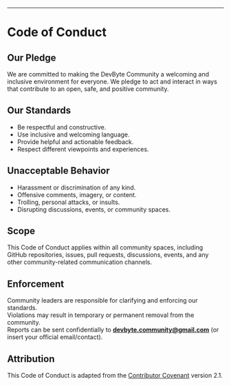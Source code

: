 ---

# Code of Conduct

## Our Pledge
We are committed to making the DevByte Community a welcoming and inclusive environment for everyone. We pledge to act and interact in ways that contribute to an open, safe, and positive community.

## Our Standards
- Be respectful and constructive.  
- Use inclusive and welcoming language.  
- Provide helpful and actionable feedback.  
- Respect different viewpoints and experiences.  

## Unacceptable Behavior
- Harassment or discrimination of any kind.  
- Offensive comments, imagery, or content.  
- Trolling, personal attacks, or insults.  
- Disrupting discussions, events, or community spaces.  

## Scope
This Code of Conduct applies within all community spaces, including GitHub repositories, issues, pull requests, discussions, events, and any other community-related communication channels.

## Enforcement
Community leaders are responsible for clarifying and enforcing our standards.  
Violations may result in temporary or permanent removal from the community.  
Reports can be sent confidentially to **devbyte.community@gmail.com** (or insert your official email/contact).

## Attribution
This Code of Conduct is adapted from the [Contributor Covenant](https://www.contributor-covenant.org/) version 2.1.
